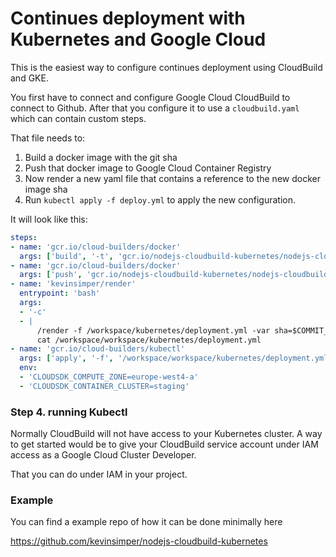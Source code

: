 # Continues deployment with Kubernetes and Google Cloud

This is the easiest way to configure continues deployment using CloudBuild and
GKE.

You first have to connect and configure Google Cloud CloudBuild to connect to
Github. After that you configure it to use a `cloudbuild.yaml` which can contain custom steps.

That file needs to:

1. Build a docker image with the git sha
2. Push that docker image to Google Cloud Container Registry
3. Now render a new yaml file that contains a reference to the new docker image sha
4. Run `kubectl apply -f deploy.yml` to apply the new configuration.

It will look like this:

```yaml
steps:
- name: 'gcr.io/cloud-builders/docker'
  args: ['build', '-t', 'gcr.io/nodejs-cloudbuild-kubernetes/nodejs-cloudbuild-kubernetes:$COMMIT_SHA', '.']
- name: 'gcr.io/cloud-builders/docker'
  args: ['push', 'gcr.io/nodejs-cloudbuild-kubernetes/nodejs-cloudbuild-kubernetes:$COMMIT_SHA']
- name: 'kevinsimper/render'
  entrypoint: 'bash'
  args:
  - '-c'
  - |
      /render -f /workspace/kubernetes/deployment.yml -var sha=$COMMIT_SHA -o /workspace
      cat /workspace/workspace/kubernetes/deployment.yml
- name: 'gcr.io/cloud-builders/kubectl'
  args: ['apply', '-f', '/workspace/workspace/kubernetes/deployment.yml']
  env:
  - 'CLOUDSDK_COMPUTE_ZONE=europe-west4-a'
  - 'CLOUDSDK_CONTAINER_CLUSTER=staging'
```

### Step 4. running Kubectl

Normally CloudBuild will not have access to your Kubernetes cluster. A way to
get started would be to give your CloudBuild service account under IAM access as
a Google Cloud Cluster Developer.

That you can do under IAM in your project.

### Example

You can find a example repo of how it can be done minimally here

https://github.com/kevinsimper/nodejs-cloudbuild-kubernetes
